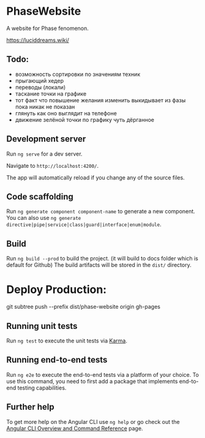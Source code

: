 # PhaseWebsite

A website for Phase fenomenon.

https://luciddreams.wiki/

## Todo:
- возможность сортировки по значениям техник
- прыгающий хедер
- переводы (локали)
- таскание точки на графике
- тот факт что повышение желания изменить выкидывает из фазы пока никак не показан
- глянуть как оно выглядит на телефоне
- движение зелёной точки по графику чуть дёрганное

## Development server

Run `ng serve` for a dev server.

Navigate to `http://localhost:4200/`.

The app will automatically reload if you change any of the source files.

## Code scaffolding

Run `ng generate component component-name` to generate a new component. You can also use `ng generate directive|pipe|service|class|guard|interface|enum|module`.

## Build

Run `ng build --prod` to build the project.
(it will build to docs folder which is default for Github)
The build artifacts will be stored in the `dist/` directory.

# Deploy Production:

git subtree push --prefix dist/phase-website origin gh-pages

## Running unit tests

Run `ng test` to execute the unit tests via [Karma](https://karma-runner.github.io).

## Running end-to-end tests

Run `ng e2e` to execute the end-to-end tests via a platform of your choice. To use this command, you need to first add a package that implements end-to-end testing capabilities.

## Further help

To get more help on the Angular CLI use `ng help` or go check out the [Angular CLI Overview and Command Reference](https://angular.io/cli) page.
